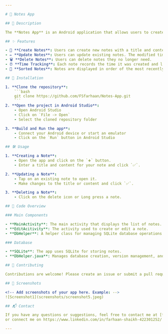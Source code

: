 ```yaml
---

# 📒 Notes App

## 📖 Description

The **Notes App** is an Android application that allows users to create, update, and delete notes. Each note consists of a title, content, the time it was created, and the time it was last modified. The notes are stored in an SQLite database and are sorted by the most recently modified notes first.

## ✨ Features

- 📝 **Create Notes**: Users can create new notes with a title and content.
- ✏️ **Update Notes**: Users can update existing notes. The modified time is automatically updated.
- 🗑️ **Delete Notes**: Users can delete notes they no longer need.
- ⏰ **Time Tracking**: Each note records the time it was created and last modified.
- 📅 **Sorted Notes**: Notes are displayed in order of the most recently modified.

## 🚀 Installation

1. **Clone the repository**:
    ```bash
    git clone https://github.com/FSfarhaan/Notes-App.git
    ```
2. **Open the project in Android Studio**:
    - Open Android Studio
    - Click on `File -> Open`
    - Select the cloned repository folder

3. **Build and Run the app**:
    - Connect your Android device or start an emulator
    - Click on the `Run` button in Android Studio

## 🛠️ Usage

1. **Creating a Note**:
    - Open the app and click on the `➕` button.
    - Enter a title and content for your note and click `✅`.

2. **Updating a Note**:
    - Tap on an existing note to open it.
    - Make changes to the title or content and click `✅`.

3. **Deleting a Note**:
    - Click on the delete icon or Long press a note.

## 🧩 Code Overview

### Main Components

- **MainActivity**: The main activity that displays the list of notes.
- **EditAcitivity**: The activity used to create or edit a note.
- **DbHelper**: A helper class for managing SQLite database operations.

### Database

- **SQLite**: The app uses SQLite for storing notes.
- **DbHelper.java**: Manages database creation, version management, and CRUD operations.

## 🤝 Contributing

Contributions are welcome! Please create an issue or submit a pull request with your improvements.

## 📸 Screenshots

<!-- Add screenshots of your app here. Example: -->
![Screenshot1](screenshots/screenshot5.jpeg)

## 📬 Contact

If you have any questions or suggestions, feel free to contact me at [farhaan8d@gmail.com](mailto:farhaan8d@gmail.com).
or connect me on https://www.linkedin.com/in/farhaan-shaikh-422301252/

---
```

